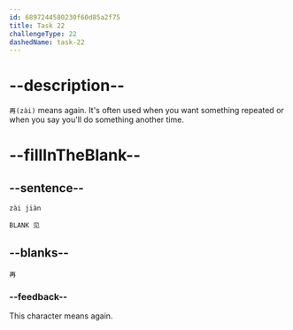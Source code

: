 ```yaml
---
id: 6897244580230f60d85a2f75
title: Task 22
challengeType: 22
dashedName: task-22
---
```


<!-- (Audio) 再 -->

# --description--

`再(zài)` means again. It's often used when you want something repeated or when you say you'll do something another time.

# --fillInTheBlank--

## --sentence--

`zài jiàn` 

`BLANK 见`

## --blanks--

`再`

### --feedback--

This character means again.
